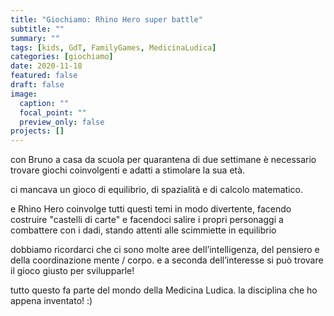 ```yaml
---
title: "Giochiamo: Rhino Hero super battle"
subtitle: ""
summary: ""
tags: [kids, GdT, FamilyGames, MedicinaLudica]
categories: [giochiamo]
date: 2020-11-18
featured: false
draft: false
image:
  caption: ""
  focal_point: ""
  preview_only: false
projects: []
---
```


con Bruno a casa da scuola per quarantena di due settimane è necessario trovare giochi coinvolgenti e adatti a stimolare la sua età. 

ci mancava un gioco di equilibrio, di spazialità e di calcolo matematico. 

e Rhino Hero coinvolge tutti questi temi in modo divertente, facendo costruire "castelli di carte" e facendoci salire i propri personaggi a combattere con i dadi, stando attenti alle scimmiette in equilibrio

dobbiamo ricordarci che ci sono molte aree dell’intelligenza, del pensiero e della coordinazione mente / corpo. e a seconda dell’interesse si può trovare il gioco giusto per svilupparle!

tutto questo fa parte del mondo della Medicina Ludica. la disciplina che ho appena inventato! :)
